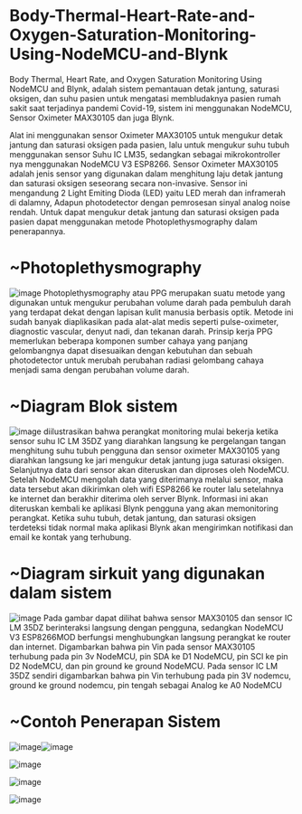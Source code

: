 # Body-Thermal-Heart-Rate-and-Oxygen-Saturation-Monitoring-Using-NodeMCU-and-Blynk
  Body Thermal, Heart Rate, and Oxygen Saturation Monitoring Using NodeMCU and Blynk, adalah sistem pemantauan detak jantung, saturasi oksigen, dan suhu pasien untuk mengatasi membludaknya pasien rumah sakit saat terjadinya pandemi Covid-19, sistem ini menggunakan NodeMCU, Sensor Oximeter MAX30105 dan juga Blynk.

  Alat ini menggunakan sensor Oximeter MAX30105 untuk mengukur detak jantung dan saturasi oksigen pada pasien, lalu untuk mengukur suhu tubuh menggunakan sensor Suhu IC LM35, sedangkan sebagai mikrokontroller nya menggunakan NodeMCU V3 ESP8266. Sensor Oximeter MAX30105 adalah jenis sensor yang digunakan dalam menghitung laju detak jantung dan saturasi oksigen seseorang secara non-invasive. Sensor ini mengandung 2 Light Emiting Dioda (LED) yaitu LED merah dan inframerah di dalamny, Adapun photodetector dengan pemrosesan sinyal analog noise rendah. Untuk dapat mengukur detak jantung dan saturasi oksigen pada pasien dapat menggunakan metode Photoplethysmography dalam penerapannya.
  
# ~Photoplethysmography
![image](https://github.com/dhanz24/Body-Thermal-Heart-Rate-and-Oxygen-Saturation-Monitoring-Using-NodeMCU-and-Blynk/assets/122549875/7dcc9c1e-b1ab-48ca-9e0e-990f9f361b81)
  Photoplethysmography atau PPG merupakan suatu metode yang digunakan untuk mengukur perubahan volume darah pada pembuluh darah yang terdapat dekat dengan lapisan kulit manusia berbasis optik. Metode ini sudah banyak diaplikasikan pada alat-alat medis seperti pulse-oximeter, diagnostic vascular, denyut nadi, dan tekanan darah. Prinsip kerja PPG memerlukan beberapa komponen sumber cahaya yang panjang gelombangnya dapat disesuaikan dengan kebutuhan dan sebuah photodetector untuk merubah perubahan radiasi gelombang cahaya menjadi sama dengan perubahan volume darah.


# ~Diagram Blok sistem
![image](https://github.com/dhanz24/Body-Thermal-Heart-Rate-and-Oxygen-Saturation-Monitoring-Using-NodeMCU-and-Blynk/assets/122549875/a37a9127-7d5e-40ea-986f-fd46beda9409)
diilustrasikan bahwa perangkat monitoring mulai bekerja ketika sensor suhu IC LM 35DZ yang diarahkan langsung ke pergelangan tangan menghitung suhu tubuh pengguna dan sensor oximeter MAX30105 yang diarahkan langsung ke jari mengukur detak jantung juga saturasi oksigen. Selanjutnya data dari sensor akan diteruskan dan diproses oleh NodeMCU. Setelah NodeMCU mengolah data yang diterimanya melalui sensor, maka data tersebut akan dikirimkan oleh wifi ESP8266 ke router lalu setelahnya ke internet dan berakhir diterima oleh server Blynk. Informasi ini akan diteruskan kembali ke aplikasi Blynk pengguna yang akan memonitoring perangkat. Ketika suhu tubuh, detak jantung, dan saturasi oksigen terdeteksi tidak normal maka aplikasi Blynk akan mengirimkan notifikasi dan email ke kontak yang terhubung.

# ~Diagram sirkuit yang digunakan dalam sistem
![image](https://github.com/dhanz24/Body-Thermal-Heart-Rate-and-Oxygen-Saturation-Monitoring-Using-NodeMCU-and-Blynk/assets/122549875/3b078b32-fdb2-472a-bb50-1f24ff4f9b1a)
Pada gambar dapat dilihat bahwa sensor MAX30105 dan sensor IC LM 35DZ berinteraksi langsung dengan pengguna, sedangkan NodeMCU V3 ESP8266MOD berfungsi menghubungkan langsung perangkat ke router dan internet. Digambarkan bahwa pin Vin pada sensor MAX30105 terhubung pada pin 3v NodeMCU, pin SDA ke D1 NodeMCU, pin SCl ke pin D2 NodeMCU, dan pin ground ke ground NodeMCU. Pada sensor IC LM 35DZ sendiri digambarkan bahwa pin Vin terhubung pada pin 3V nodemcu, ground ke ground nodemcu, pin tengah sebagai Analog ke A0 NodeMCU

# ~Contoh Penerapan Sistem
![image](https://github.com/dhanz24/Body-Thermal-Heart-Rate-and-Oxygen-Saturation-Monitoring-Using-NodeMCU-and-Blynk/assets/122549875/9c4c5a5b-4cfa-4e4b-810b-345f4d71f24a)![image](https://github.com/dhanz24/Body-Thermal-Heart-Rate-and-Oxygen-Saturation-Monitoring-Using-NodeMCU-and-Blynk/assets/122549875/ff146be1-db21-4500-8d41-1907fb08ce26)

![image](https://github.com/dhanz24/Body-Thermal-Heart-Rate-and-Oxygen-Saturation-Monitoring-Using-NodeMCU-and-Blynk/assets/122549875/7f063749-fca4-4275-b53d-bc8b28ca5704)

![image](https://github.com/dhanz24/Body-Thermal-Heart-Rate-and-Oxygen-Saturation-Monitoring-Using-NodeMCU-and-Blynk/assets/122549875/8472f654-37f3-4dd8-b144-2e7f450c902b)


![image](https://github.com/dhanz24/Body-Thermal-Heart-Rate-and-Oxygen-Saturation-Monitoring-Using-NodeMCU-and-Blynk/assets/122549875/dbd2ef9d-60d2-45cd-a641-8421e4ddaa3f)
